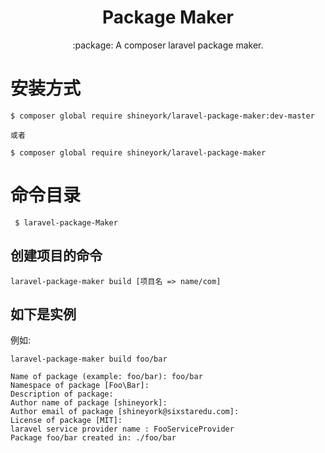 <h1 align="center"> Package Maker </h1>

<p align="center"> :package: A composer laravel package maker.</p>


# 安装方式


```shell
$ composer global require shineyork/laravel-package-maker:dev-master

或者

$ composer global require shineyork/laravel-package-maker

```

# 命令目录

```shell
 $ laravel-package-Maker
```

## 创建项目的命令

```
laravel-package-maker build [项目名 => name/com]
```

## 如下是实例

例如:
```shell
laravel-package-maker build foo/bar

Name of package (example: foo/bar): foo/bar
Namespace of package [Foo\Bar]:
Description of package:
Author name of package [shineyork]:
Author email of package [shineyork@sixstaredu.com]:
License of package [MIT]:
laravel service provider name : FooServiceProvider
Package foo/bar created in: ./foo/bar
```
